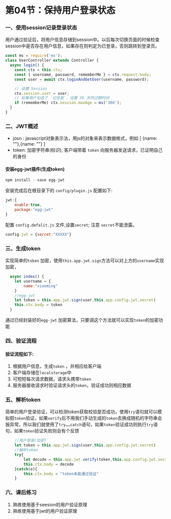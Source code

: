 # 第04节：保持用户登录状态

### 一、使用session记录登录状态

用户通过验证后，将用户信息存储到session中。以后每次切换页面的时候检查session中是否存在用户信息，如果存在则判定为已登录，否则跳转到登录页。

``` js
const ms = require('ms');
class UserController extends Controller {
  async login() {
    const ctx = this.ctx;
    const { username, password, rememberMe } = ctx.request.body;
    const user = await ctx.loginAndGetUser(username, password);

    // 设置 Session
    ctx.session.user = user;
    // 如果用户勾选了 `记住我`，设置 30 天的过期时间
    if (rememberMe) ctx.session.maxAge = ms('30d');
  }
}
```

### 二、JWT概述

* josn :  javascript对象表示法，用js的对象来表示数据格式，例如 [ {name: ""},{name: ""} ] 
* token: 加密字符串(标识), 客户端带着 `token` 向服务器发送请求，已证明自己的身份

#### 安装egg-jwt插件(生成token)

```js
npm install --save egg-jwt
```

安装完成后在根目录下的 `config/plugin.js` 配置如下:

```js
jwt:{
    enable:true,
    package:"egg-jwt"
}
```

配置 `config.defalit.js` 文件,设置`secret`; 注意 `secret`不能泄露。

```js
config.jwt = {sercet:"XXXXX"}
```

### 三、生成token

实现简单的`token` 加密，使用`this.app.jwt.sign`方法可以对上方的`username`实现加密，

```js
  async index() {
    let username = {
        name:"xiaoming"
    }
    //egg-jwt 
    let token = this.app.jwt.sign(user,this.app.config.jwt.secret)
    this.ctx.body = token   
  }
```

通过已经封装好的`egg-jwt` 加密算法，只要调这个方法就可以实现`token`的加密功能

### 四、验证流程

#### 验证流程如下:

1. 根据用户信息，生成`token` ，并相应给客户端
2. 客户端存储在`localstorage`中
3. 可短短每次请求数据，请求头携带`token`
4. 服务器接收请求时验证请求头的`token`，验证成功则相应数据

### 五、解析token

简单的用户登录验证，可以检测token获取校验是否成功，使用`try`语句就可以模拟假`token`验证，如果`verify`后不用我们手动生成的`token`去换成随机的字符串会报异常，所以我们就使用了`try……catch`语句，如果`token`验证成功则执行`try`语句，如果`token`验证失败则会有个反馈

```js
    //用户登录(加密)
    let token = this.app.jwt.sign(user,this.app.config.jwt.secret)
    //解析token
    try{
        let decode = this.app.jwt.verify(token,this.app.config.jwt.secret)
        this.ctx.body = decode
    }catch(e){
        this.ctx.body = "token未能通过验证"
    }
```



### 六、课后练习

1. 熟练使用基于seesion的用户验证原理
2. 熟练使用基于jwt的用户验证原理